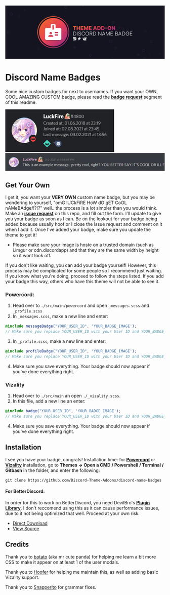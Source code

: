 ![Banner](./assets/banner.png)

# Discord Name Badges
Some nice custom badges for next to usernames. If you want your OWN, COOL AMAZING CUSTOM badge, please read the **[badge request](https://github.com/Discord-Theme-Addons/discord-name-badges#badge-request)** segment of this readme.

![Preview](./screenshots/UsermodalPreview.png)
![Preview](./screenshots/MessagePreview.png)

## Get Your Own
I get it, you want your **VERY OWN** custom name badge, but you may be wondering to yourself, "omG lUCkFiRE HoW dO gET CoOL nAMeBAdge/!?!?" well.. the process is a lot simpler than you would think. Make an **[issue request](https://github.com/Discord-Theme-Addons/discord-name-badges/issues/new)** on this repo, and fill out the form. I'll update to give you your badge as soon as I can. Be on the lookout for your badge being added because usually hoof or I close the issue request and comment on it when I add it. Once I've added your badge, make sure you update the theme to get it!
- Please make sure your image is hoste on a trusted domain (such as i.imgur or cdn.discordapp) and that they are the same width by height so it wont look off.

If you don't like waiting, you can add your badge yourself! However, this process may be complicated for some people so I recommend just waiting. If you know what you're doing, proceed to follow the steps listed. If you add your badge this way, others who have this theme will not be able to see it.
### Powercord:
1. Head over to `./src/main/powercord` and open `_messages.scss` and `_profile.scss`
2. In `_messages.scss`, make a new line and enter:
```scss
@include messageBadge("YOUR_USER_ID", 'YOUR_BADGE_IMAGE');
// Make sure you replace YOUR_USER_ID with your User ID and YOUR_BADGE_IMAGE with the url you want as your badge.
```
3. In `_profile.scss`, make a new line and enter:
```scss
@include profileBadge("YOUR_USER_ID", 'YOUR_BADGE_IMAGE');
// Make sure you replace YOUR_USER_ID with your User ID and YOUR_BADGE_IMAGE with the url you want as your badge.
```
4. Make sure you save everything. Your badge should now appear if you've done everything right.

### Vizality
1. Head over to `./src/main` an open `./_vizality.scss`.
2. In this file, add a new line an enter:
```scss
@include badge("YOUR_USER_ID", 'YOUR_BADGE_IMAGE');
// Make sure you replace YOUR_USER_ID with your User ID and YOUR_BADGE_IMAGE with the url you want as your badge.
```
4. Make sure you save everything. Your badge should now appear if you've done everything right.


## Installation
I see you have your badge, congrats! Installation time: for **[Powercord](http://powercord.dev/)** or **[Vizality](https://vizality.com/)** installation, go to **Themes -> Open a CMD / Powershell / Terminal / Gitbash** in the folder, and enter the following:
```
git clone https://github.com/Discord-Theme-Addons/discord-name-badges
```

#### For BetterDiscord:
In order for this to work on BetterDiscord, you need DevilBro's **[Plugin Library](https://github.com/mwittrien/BetterDiscordAddons/tree/master/Library/)**. I don't reccomend using this as it can cause performance issues, due to it not being optimized that well. Proceed at your own risk.
- [Direct Download](https://betterdiscord.net/ghdl?id=3555)
- [View Source](https://raw.githack.com/Discord-Theme-Addons/discord-name-badges/main/src/main/betterdiscord/NameBadges.theme.css)


## Credits 
Thank you to [botato](https://github.com/bototo2) (aka mr cute panda) for helping me learn a bit more CSS to make it appear on at least 1 of the user modals.

Thank you to [Hoofer](https://github.com/HooferDevelops) for helping me maintain this, as well as adding basic Vizality support.

Thank you to [Snapperito](https://github.com/Snapperito) for grammar fixes.
